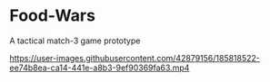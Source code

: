 # Food-Wars

A tactical match-3 game prototype

https://user-images.githubusercontent.com/42879156/185818522-ee74b8ea-ca14-441e-a8b3-9ef90369fa63.mp4

